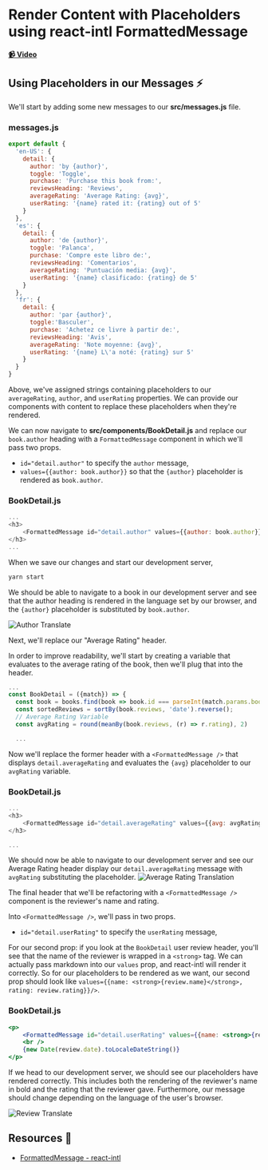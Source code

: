 # Render Content with Placeholders using react-intl FormattedMessage

**[📹 Video](https://egghead.io/lessons/react-render-content-with-placeholders-using-react-intl-formattedmessage)**

## Using Placeholders in our Messages ⚡
We'll start by adding some new messages to our **src/messages.js** file.
### messages.js
```js
export default {
  'en-US': {
    detail: {
      author: 'by {author}',
      toggle: 'Toggle',
      purchase: 'Purchase this book from:',
      reviewsHeading: 'Reviews',
      averageRating: 'Average Rating: {avg}',
      userRating: '{name} rated it: {rating} out of 5'
    }
  },
  'es': {
    detail: {
      author: 'de {author}',
      toggle: 'Palanca',
      purchase: 'Compre este libro de:',
      reviewsHeading: 'Comentarios',
      averageRating: 'Puntuación media: {avg}',
      userRating: '{name} clasificado: {rating} de 5'
    }
  },
  'fr': {
    detail: {
      author: 'par {author}',
      toggle:'Basculer',
      purchase: 'Achetez ce livre à partir de:',
      reviewsHeading: 'Avis',
      averageRating: 'Note moyenne: {avg}',
      userRating: '{name} L\'a noté: {rating} sur 5'
    }
  }
}
```
Above, we've assigned strings containing placeholders to our `averageRating`, `author`, and `userRating` properties. We can provide our components with content to replace these placeholders when they're rendered.

We can now navigate to **src/components/BookDetail.js** and replace our `book.author` heading with a `FormattedMessage` component in which we'll pass two props.
- `id="detail.author"` to specify the `author` message, 
- `values={{author: book.author}}` so that the `{author}` placeholder is rendered as `book.author`.
### BookDetail.js
```js
...
<h3>
    <FormattedMessage id="detail.author" values={{author: book.author}} />
</h3>
...
```
When we save our changes and start our development server,
```bash
yarn start
```
We should be able to navigate to a book in our development server and see that the author heading is rendered in the language set by our browser, and the `{author}` placeholder is substituted by `book.author`.

![Author Translate](https://res.cloudinary.com/dg3gyk0gu/image/upload/v1596732365/transcript-images/03-render-content-with-placeholders-using-react-intl-formatted-message-author-translate.png)

Next, we'll replace our "Average Rating" header.

In order to improve readability, we'll start by creating a variable that evaluates to the average rating of the book, then we'll plug that into the header.

```js
...
const BookDetail = ({match}) => {
  const book = books.find(book => book.id === parseInt(match.params.bookId, 10));
  const sortedReviews = sortBy(book.reviews, 'date').reverse();
  // Average Rating Variable
  const avgRating = round(meanBy(book.reviews, (r) => r.rating), 2)

  ...
```

Now we'll replace the former header with a `<FormattedMessage />` that displays `detail.averageRating` and evaluates the `{avg}` placeholder to our `avgRating` variable.

### BookDetail.js
```js
...
<h3>
    <FormattedMessage id="detail.averageRating" values={{avg: avgRating}} /> ({book.reviews.length} Reviews)
</h3>

...
```

We should now be able to navigate to our development server and see our Average Rating header display our `detail.averageRating` message with `avgRating` substituting the placeholder.
![Average Rating Translation](https://res.cloudinary.com/dg3gyk0gu/image/upload/v1596732366/transcript-images/03-render-content-with-placeholders-using-react-intl-formatted-message-average-rating-translate.png)

The final header that we'll be refactoring with a `<FormattedMessage />` component is the reviewer's name and rating. 

Into `<FormattedMessage />`, we'll pass in two props.

- `id="detail.userRating"` to specify the `userRating` message, 

For our second prop: if you look at the `BookDetail` user review header, you'll see that the name of the reviewer is wrapped in a `<strong>` tag. We can actually pass markdown into our `values` prop, and react-intl will render it correctly. So for our placeholders to be rendered as we want, our second prop should look like `values={{name: <strong>{review.name}</strong>, rating: review.rating}}/>`.

### BookDetail.js
```jsx
<p>
    <FormattedMessage id="detail.userRating" values={{name: <strong>{review.name}</strong>, rating: review.rating}}/>
    <br />
    {new Date(review.date).toLocaleDateString()}
</p>
```

If we head to our development server, we should see our placeholders have rendered correctly. This includes both the rendering of the reviewer's name in bold and the rating that the reviewer gave. Furthermore, our message should change depending on the language of the user's browser.

![Review Translate](https://res.cloudinary.com/dg3gyk0gu/image/upload/v1596732366/transcript-images/03-render-content-with-placeholders-using-react-intl-formatted-message-review-translate.png)

## Resources 📖
- [FormattedMessage - react-intl](https://formatjs.io/docs/react-intl/components/#formattedmessage)